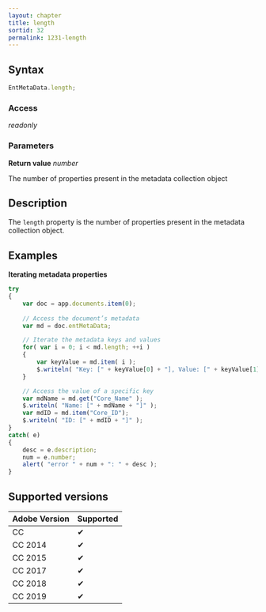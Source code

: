 ```yaml
---
layout: chapter
title: length
sortid: 32
permalink: 1231-length
---
```

## Syntax

```javascript
EntMetaData.length;
```

### Access

*readonly*

### Parameters

**Return value** *number*

The number of properties present in the metadata collection object

## Description

The `length` property is the number of properties present in the metadata collection object.

## Examples

**Iterating metadata properties**

```javascript
try
{
    var doc = app.documents.item(0);
    
    // Access the document’s metadata
    var md = doc.entMetaData;

    // Iterate the metadata keys and values
    for( var i = 0; i < md.length; ++i )
    {
        var keyValue = md.item( i );
        $.writeln( "Key: [" + keyValue[0] + "], Value: [" + keyValue[1] +"]");
    }

    // Access the value of a specific key
    var mdName = md.get("Core_Name" );
    $.writeln( "Name: [" + mdName + "]" );
    var mdID = md.item("Core_ID");
    $.writeln( "ID: [" + mdID + "]" );
}
catch( e)
{
    desc = e.description;
    num = e.number;
    alert( "error " + num + ": " + desc );
}
```

## Supported versions

| Adobe Version | Supported |
|---------------|---------|
| CC            | ✔       |
| CC 2014       | ✔       |
| CC 2015       | ✔       |
| CC 2017       | ✔       |
| CC 2018       | ✔       |
| CC 2019       | ✔       |